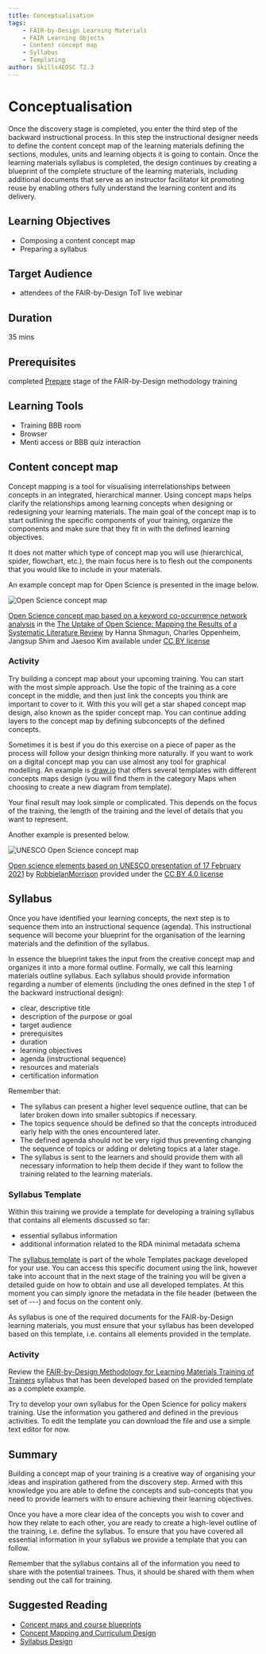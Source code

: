 ```yaml
---
title: Conceptualisation
tags: 
    - FAIR-by-Design Learning Materials
    - FAIR Learning Objects
    - Content concept map
    - Syllabus
    - Templating
author: Skills4EOSC T2.3
---
```


# Conceptualisation

Once the discovery stage is completed, you enter the third step of the backward instructional process. In this step the instructional designer needs to define the content concept map of the learning materials defining the sections, modules, units and learning objects it is going to contain. Once the learning materials syllabus is completed, the design continues by creating a blueprint of the complete structure of the learning materials, including additional documents that serve as an instructor facilitator kit promoting reuse by enabling others fully understand the learning content and its delivery.

## Learning Objectives
- Composing a content concept map
- Preparing a syllabus

## Target Audience
- attendees of the FAIR-by-Design ToT live webinar

## Duration
35 mins

## Prerequisites
completed [Prepare](../../Stage%201:%20Prepare/) stage of the FAIR-by-Design methodology training

## Learning Tools
- Training BBB room
- Browser
- Menti access or BBB quiz interaction

## Content concept map

Concept mapping is a tool for visualising interrelationships between concepts in an integrated, hierarchical manner. Using concept maps helps clarify the relationships among learning concepts when designing or redesigning your learning materials. The main goal of the concept map is to start outlining the specific components of your training, organize the components and make sure that they fit in with the defined learning objectives.

It does not matter which type of concept map you will use (hierarchical, spider, flowchart, etc.), the main focus here is to flesh out the components that you would like to include in your materials. 

An example concept map for Open Science is presented in the image below.

![Open Science concept map](./attachments/OS_concept_map.png)

[Open Science concept map based on a keyword co-occurrence network analysis](https://www.researchgate.net/publication/343663327_The_Uptake_of_Open_Science_Mapping_the_Results_of_a_Systematic_Literature_Review/figures?lo=2) in the [The Uptake of Open Science: Mapping the Results of a Systematic Literature Review](http://dx.doi.org/10.1051/itmconf/20203301001) by Hanna Shmagun, Charles Oppenheim, Jangsup Shim and Jaesoo Kim available under [CC BY license](http://creativecommons.org/licenses/by/)

### Activity

Try building a concept map about your upcoming training. You can start with the most simple approach. Use the topic of the training as a core concept in the middle, and then just link the concepts you think are important to cover to it. With this you will get a star shaped concept map design, also known as the spider concept map. You can continue adding layers to the concept map by defining subconcepts of the defined concepts. 

Sometimes it is best if you do this exercise on a piece of paper as the process will follow your design thinking more naturally. If you want to work on a digital concept map you can use almost any tool for graphical modelling. An example is [draw.io](http://draw.io/) that offers several templates with different concepts maps design (you will find them in the category Maps when choosing to create a new diagram from template).

Your final result may look simple or complicated. This depends on the focus of the training, the length of the training and the level of details that you want to represent.

Another example is presented below.

![UNESCO Open Science concept map](./attachments/Osc2021-unesco-open-science-no-gray.png)

[Open science elements based on UNESCO presentation of 17 February 2021](https://commons.wikimedia.org/wiki/File:Osc2021-unesco-open-science-no-gray.png) by [RobbieIanMorrison](https://commons.wikimedia.org/wiki/User:RobbieIanMorrison) provided under the [CC BY 4.0 license](https://creativecommons.org/licenses/by/4.0/deed.en)

## Syllabus 

Once you have identified your learning concepts, the next step is to sequence them into an instructional sequence (agenda). This instructional sequence will become your blueprint for the organisation of the learning materials and the definition of the syllabus.

In essence the blueprint takes the input from the creative concept map and organizes it into a more formal outline. Formally, we call this learning materials outline syllabus. Each syllabus should provide information regarding a number of elements (including the ones defined in the step 1 of the backward instructional design):

- clear, descriptive title 
- description of the purpose or goal 
- target audience
- prerequisites
- duration
- learning objectives
- agenda (instructional sequence)
- resources and materials
- certification information

Remember that:

- The syllabus can present a higher level sequence outline, that can be later broken down into smaller subtopics if necessary.
- The topics sequence should be defined so that the concepts introduced early help with the ones encountered later. 
- The defined agenda should not be very rigid thus preventing changing the sequence of topics or adding or deleting topics at a later stage.
- The syllabus is sent to the learners and should provide them with all necessary information to help them decide if they want to follow the training related to the learning materials.

### Syllabus Template

Within this training we provide a template for developing a training syllabus that contains all elements discussed so far:

- essential syllabus information
- additional information related to the RDA minimal metadata schema

The [syllabus template](https://github.com/FAIR-by-Design-Methodology/templates/blob/main/resources/syllabus.md) is part of the whole Templates package developed for your use. You can access this specific document using the link, however take into account that in the next stage of the training you will be given a detailed guide on how to obtain and use all developed templates. At this moment you can simply ignore the metadata in the file header (between the set of ---) and focus on the content only. 

As syllabus is one of the required documents for the FAIR-by-Design learning materials, you must ensure that your syllabus has been developed based on this template, i.e. contains all elements provided in the template.

### Activity

Review the [FAIR-by-Design Methodology for Learning Materials Training of Trainers](https://fair-by-design-methodology.github.io/FAIR-by-Design_ToT/latest/) syllabus that has been developed based on the provided template as a complete example.

Try to develop your own syllabus for the Open Science for policy makers training. Use the information you gathered and defined in the previous activities. To edit the template you can download the file and use a simple text editor for now.

## Summary

Building a concept map of your training is a creative way of organising your ideas and inspiration gathered from the discovery step. Armed with this knowledge you are able to define the concepts and sub-concepts that you need to provide learners with to ensure achieving their learning objectives. 

Once you have a more clear idea of the concepts you wish to cover and how they relate to each other, you are ready to create a high-level outline of the training, i.e. define the syllabus. To ensure that you have covered all essential information in your syllabus we provide a template that you can follow.

Remember that the syllabus contains all of the information you need to share with the potential trainees. Thus, it should be shared with them when sending out the call for training. 


## Suggested Reading
- [Concept maps and course blueprints](https://www.uvic.ca/til/onlinelearning/home/for_instructors/concepts_maps_and_course_blueprints/index.php)
- [Concept Mapping and Curriculum Design](https://www.utc.edu/academic-affairs/walker-center-for-teaching-and-learning/teaching-resources/pedagogical-strategies-and-techniques/concept-mapping-and-curriculum-design)
- [Syllabus Design](https://poorvucenter.yale.edu/SyllabusDesign)
